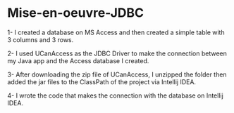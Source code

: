 # Mise-en-oeuvre-JDBC
1- I created a database on MS Access and then created a simple table with 3 columns and 3 rows.

2- I used UCanAccess as the JDBC Driver to make the connection between my Java app and the Access database I created.

3- After downloading the zip file of UCanAccess, I unzipped the folder then added the jar files to the ClassPath of the project via Intellij IDEA.

4- I wrote the code that makes the connection with the database on Intellij IDEA.
